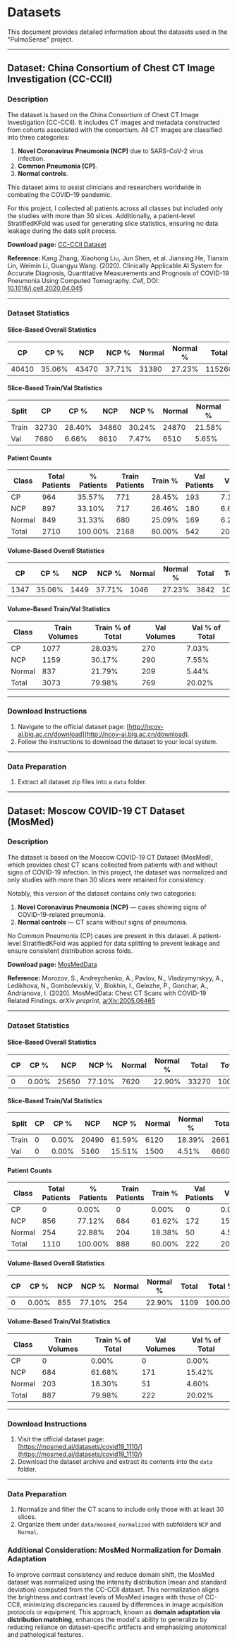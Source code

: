 # Datasets

This document provides detailed information about the datasets used in the "PulmoSense" project.

---

## Dataset: China Consortium of Chest CT Image Investigation (CC-CCII)

### Description

The dataset is based on the China Consortium of Chest CT Image Investigation (CC-CCII). It includes CT images and metadata constructed from cohorts associated with the consortium. All CT images are classified into three categories:

1. **Novel Coronavirus Pneumonia (NCP)** due to SARS-CoV-2 virus infection.
2. **Common Pneumonia (CP)**.
3. **Normal controls**.

This dataset aims to assist clinicians and researchers worldwide in combating the COVID-19 pandemic.

For this project, I collected all patients across all classes but included only the studies with more than 30 slices. Additionally, a patient-level StratifiedKFold was used for generating slice statistics, ensuring no data leakage during the data split process.

**Download page:** [CC-CCII Dataset](http://ncov-ai.big.ac.cn/download)

**Reference:**
Kang Zhang, Xiaohong Liu, Jun Shen, et al. Jianxing He, Tianxin Lin, Weimin Li, Guangyu Wang. (2020). Clinically Applicable AI System for Accurate Diagnosis, Quantitative Measurements and Prognosis of COVID-19 Pneumonia Using Computed Tomography. *Cell*, DOI: [10.1016/j.cell.2020.04.045](https://www.cell.com/cell/fulltext/S0092-8674\(20\)30551-1?rss=yes)

---

### Dataset Statistics

#### Slice-Based Overall Statistics

| CP    | CP %   | NCP   | NCP %  | Normal | Normal % | Total  | Total % |
| ----- | ------ | ----- | ------ | ------ | -------- | ------ | ------- |
| 40410 | 35.06% | 43470 | 37.71% | 31380  | 27.23%   | 115260 | 100.00% |

#### Slice-Based Train/Val Statistics

| Split | CP    | CP %   | NCP   | NCP %  | Normal | Normal % | Total | Total % |
| ----- | ----- | ------ | ----- | ------ | ------ | -------- | ----- | ------- |
| Train | 32730 | 28.40% | 34860 | 30.24% | 24870  | 21.58%   | 92460 | 80.22%  |
| Val   | 7680  | 6.66%  | 8610  | 7.47%  | 6510   | 5.65%    | 22800 | 19.78%  |

#### Patient Counts

| Class  | Total Patients | % Patients | Train Patients | Train % | Val Patients | Val %  |
| ------ | -------------- | ---------- | -------------- | ------- | ------------ | ------ |
| CP     | 964            | 35.57%     | 771            | 28.45%  | 193          | 7.12%  |
| NCP    | 897            | 33.10%     | 717            | 26.46%  | 180          | 6.64%  |
| Normal | 849            | 31.33%     | 680            | 25.09%  | 169          | 6.24%  |
| Total  | 2710           | 100.00%    | 2168           | 80.00%  | 542          | 20.00% |

#### Volume-Based Overall Statistics

| CP   | CP %   | NCP  | NCP %  | Normal | Normal % | Total | Total % |
| ---- | ------ | ---- | ------ | ------ | -------- | ----- | ------- |
| 1347 | 35.06% | 1449 | 37.71% | 1046   | 27.23%   | 3842  | 100.00% |

#### Volume-Based Train/Val Statistics

| Class  | Train Volumes | Train % of Total | Val Volumes | Val % of Total |
| ------ | ------------- | ---------------- | ----------- | -------------- |
| CP     | 1077          | 28.03%           | 270         | 7.03%          |
| NCP    | 1159          | 30.17%           | 290         | 7.55%          |
| Normal | 837           | 21.79%           | 209         | 5.44%          |
| Total  | 3073          | 79.98%           | 769         | 20.02%         |

---

### Download Instructions

1. Navigate to the official dataset page: [http://ncov-ai.big.ac.cn/download](http://ncov-ai.big.ac.cn/download).
2. Follow the instructions to download the dataset to your local system.

---

### Data Preparation

1. Extract all dataset zip files into a `data` folder.

---

## Dataset: Moscow COVID-19 CT Dataset (MosMed)

### Description

The dataset is based on the Moscow COVID-19 CT Dataset (MosMed), which provides chest CT scans collected from patients with and without signs of COVID-19 infection. In this project, the dataset was normalized and only studies with more than 30 slices were retained for consistency.

Notably, this version of the dataset contains only two categories:

1. **Novel Coronavirus Pneumonia (NCP)** — cases showing signs of COVID-19-related pneumonia.
2. **Normal controls** — CT scans without signs of pneumonia.

No Common Pneumonia (CP) cases are present in this dataset. A patient-level StratifiedKFold was applied for data splitting to prevent leakage and ensure consistent distribution across folds.

**Download page:** [MosMedData](https://mosmed.ai/datasets/covid19_1110/)

**Reference:**
Morozov, S., Andreychenko, A., Pavlov, N., Vladzymyrskyy, A., Ledikhova, N., Gombolevskiy, V., Blokhin, I., Gelezhe, P., Gonchar, A., Andrianova, I. (2020). MosMedData: Chest CT Scans with COVID-19 Related Findings. *arXiv preprint*, [arXiv:2005.06465](https://arxiv.org/abs/2005.06465)

---

### Dataset Statistics

#### Slice-Based Overall Statistics

| CP | CP % | NCP   | NCP %  | Normal | Normal % | Total  | Total % |
|----|------|-------|--------|--------|----------|--------|---------|
| 0  | 0.00%| 25650 | 77.10% | 7620   | 22.90%   | 33270  | 100.00% |

#### Slice-Based Train/Val Statistics

| Split | CP | CP % | NCP   | NCP %  | Normal | Normal % | Total | Total % |
|-------|----|------|-------|--------|--------|----------|--------|---------|
| Train | 0  | 0.00%| 20490 | 61.59% | 6120   | 18.39%   | 26610  | 79.98%  |
| Val   | 0  | 0.00%| 5160  | 15.51% | 1500   | 4.51%    | 6660   | 20.02%  |

#### Patient Counts

| Class  | Total Patients | % Patients | Train Patients | Train % | Val Patients | Val %  |
|--------|----------------|------------|----------------|---------|--------------|--------|
| CP     | 0              | 0.00%      | 0              | 0.00%   | 0            | 0.00%  |
| NCP    | 856            | 77.12%     | 684            | 61.62%  | 172          | 15.50% |
| Normal | 254            | 22.88%     | 204            | 18.38%  | 50           | 4.50%  |
| Total  | 1110           | 100.00%    | 888            | 80.00%  | 222          | 20.00% |

#### Volume-Based Overall Statistics

| CP | CP % | NCP | NCP % | Normal | Normal % | Total | Total % |
|----|------|-----|--------|--------|----------|--------|---------|
| 0  | 0.00%| 855 | 77.10% | 254    | 22.90%   | 1109   | 100.00% |

#### Volume-Based Train/Val Statistics

| Class  | Train Volumes | Train % of Total | Val Volumes | Val % of Total |
|--------|----------------|------------------|--------------|----------------|
| CP     | 0              | 0.00%            | 0            | 0.00%          |
| NCP    | 684            | 61.68%           | 171          | 15.42%         |
| Normal | 203            | 18.30%           | 51           | 4.60%          |
| Total  | 887            | 79.98%           | 222          | 20.02%         |

---

### Download Instructions

1. Visit the official dataset page: [https://mosmed.ai/datasets/covid19_1110/](https://mosmed.ai/datasets/covid19_1110/)
2. Download the dataset archive and extract its contents into the `data` folder.

---

### Data Preparation

1. Normalize and filter the CT scans to include only those with at least 30 slices.
2. Organize them under `data/mosmed_normalized` with subfolders `NCP` and `Normal`.

### Additional Consideration: MosMed Normalization for Domain Adaptation

To improve contrast consistency and reduce domain shift, the MosMed dataset was normalized using the intensity distribution (mean and standard deviation) computed from the CC-CCII dataset. This normalization aligns the brightness and contrast levels of MosMed images with those of CC-CCII, minimizing discrepancies caused by differences in image acquisition protocols or equipment. This approach, known as **domain adaptation via distribution matching**, enhances the model's ability to generalize by reducing reliance on dataset-specific artifacts and emphasizing anatomical and pathological features.
